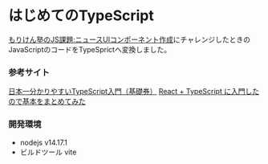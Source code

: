 # はじめてのTypeScript
[もりけん塾のJS課題:ニュースUIコンポーネント作成](https://github.com/kenmori/handsonFrontend/blob/master/work/markup/1.md#%E3%83%8B%E3%83%A5%E3%83%BC%E3%82%B9ui%E3%82%B3%E3%83%B3%E3%83%9D%E3%83%BC%E3%83%8D%E3%83%B3%E3%83%88%E4%BD%9C%E6%88%90)にチャレンジしたときのJavaScriptのコードをTypeSprictへ変換しました。


### 参考サイト
[日本一分かりやすいTypeScript入門（基礎券）](https://www.youtube.com/playlist?list=PLX8Rsrpnn3IW0REXnTWQp79mxCvHkIrad)
[React + TypeScript に入門したので基本をまとめてみた](https://cloudpack.media/57935)

### 開発環境
- nodejs v14.17.1
- ビルドツール vite


